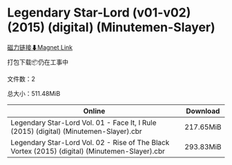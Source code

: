 # Legendary Star-Lord (v01-v02) (2015) (digital) (Minutemen-Slayer)

[磁力链接⬇Magnet Link](magnet:?xt=urn:btih:6079e6e0e58af2aff8fe0c93af6c6ce04b40521c&dn=Legendary%20Star-Lord%20%28v01-v02%29%20%282015%29%20%28digital%29%20%28Minutemen-Slayer%29)

打包下载📦仍在工事中

文件数：2

总大小：511.48MiB

Online | Download
--- | ---
Legendary Star-Lord Vol. 01 - Face It, I Rule (2015) (digital) (Minutemen-Slayer).cbr | 217.65MiB
Legendary Star-Lord Vol. 02 - Rise of The Black Vortex (2015) (digital) (Minutemen-Slayer).cbr | 293.83MiB
